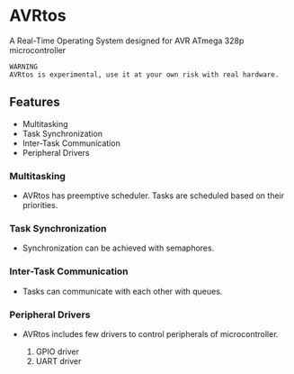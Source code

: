 # AVRtos

A Real-Time Operating System designed for AVR ATmega 328p microcontroller

    WARNING
    AVRtos is experimental, use it at your own risk with real hardware.

## Features
-   Multitasking
-   Task Synchronization
-   Inter-Task Communication
-   Peripheral Drivers

### Multitasking

* AVRtos has preemptive scheduler. Tasks are scheduled based on their priorities.

### Task Synchronization

* Synchronization can be achieved with semaphores.

### Inter-Task Communication

* Tasks can communicate with each other with queues.

### Peripheral Drivers

* AVRtos includes few drivers to control peripherals of microcontroller.

    1. GPIO driver
    2. UART driver

